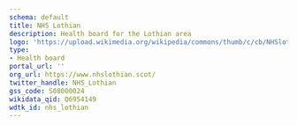 ```yaml
---
schema: default
title: NHS Lothian
description: Health board for the Lothian area 
logo: 'https://upload.wikimedia.org/wikipedia/commons/thumb/c/cb/NHSlothians.png/800px-NHSlothians.png'
type:
- Health board
portal_url: ''
org_url: https://www.nhslothian.scot/
twitter_handle: NHS_Lothian
gss_code: S08000024
wikidata_qid: Q6954149
wdtk_id: nhs_lothian
---
```

